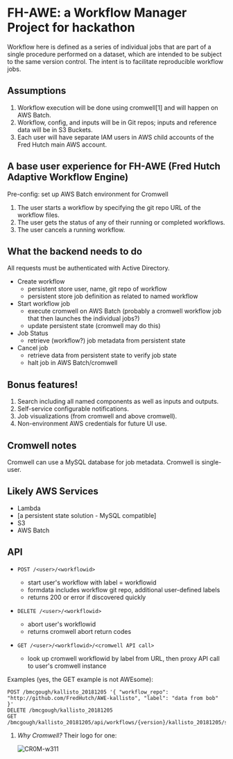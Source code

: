 # FH-AWE: a Workflow Manager Project for hackathon
Workflow here is defined as a series of individual jobs that are part of a single procedure performed on a dataset, which are intended to be subject to the same version control.  The intent is to facilitate reproducible workflow jobs.  

## Assumptions

1. Workflow execution will be done using cromwell[1] and will happen on AWS Batch.
1. Workflow, config, and inputs will be in Git repos; inputs and reference data will be in S3 Buckets.
1. Each user will have separate IAM users in AWS child accounts of the Fred Hutch main AWS account.

## A base user experience for FH-AWE (Fred Hutch Adaptive Workflow Engine)

Pre-config: set up AWS Batch environment for Cromwell

1. The user starts a workflow by specifying the git repo URL of the workflow files.  
1. The user gets the status of any of their running or completed workflows.
1. The user cancels a running workflow.  

## What the backend needs to do

All requests must be authenticated with Active Directory.

* Create workflow
    * persistent store user, name, git repo of workflow
    * persistent store job definition as related to named workflow
* Start workflow job
    * execute cromwell on AWS Batch (probably a cromwell workflow job that then launches the individual jobs?)
    * update persistent state (cromwell may do this)
* Job Status
    * retrieve (workflow?) job metadata from persistent state
* Cancel job
    * retrieve data from persistent state to verify job state
    * halt job in AWS Batch/cromwell

 ## Bonus features!
 1. Search including all named components as well as inputs and outputs.
 1. Self-service configurable notifications.
 1. Job visualizations (from cromwell and above cromwell).
 1. Non-environment AWS credentials for future UI use.

## Cromwell notes
Cromwell can use a MySQL database for job metadata.
Cromwell is single-user.

## Likely AWS Services

* Lambda
* [a persistent state solution - MySQL compatible]
* S3
* AWS Batch

## API

* `POST /<user>/<workflowid>`
   * start user's workflow with label = workflowid
   * formdata includes workflow git repo, additional user-defined labels
   * returns 200 or error if discovered quickly

* `DELETE /<user>/<workflowid>`
   * abort user's workflowid
   * returns cromwell abort return codes
   
* `GET /<user>/<workflowid>/<cromwell API call>`
   * look up cromwell workflowid by label from URL, then proxy API call to user's cromwell instance
   
Examples (yes, the GET example is not AWEsome):
```
POST /bmcgough/kallisto_20181205 '{ "workflow_repo": "http://github.com/FredHutch/AWE-kallisto", "label": "data from bob" }'
DELETE /bmcgough/kallisto_20181205
GET /bmcgough/kallisto_20181205/api/workflows/{version}/kallisto_20181205/status
```

1. *Why Cromwell?*
Their logo for one:

   ![CR0M-w311](https://github.com/broadinstitute/cromwell/raw/develop/docs/jamie_the_cromwell_pig.png)
